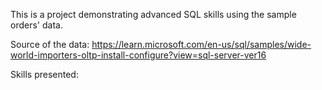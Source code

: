 This is a project demonstrating advanced SQL skills using the sample orders' data.  

Source of the data: https://learn.microsoft.com/en-us/sql/samples/wide-world-importers-oltp-install-configure?view=sql-server-ver16

Skills presented:

